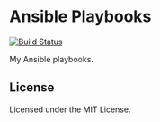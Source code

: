 # Ansible Playbooks

[![Build Status][1]][2]

[1]: https://travis-ci.org/sestrella/ansible-playbooks.svg?branch=master
[2]: https://travis-ci.org/sestrella/ansible-playbooks

My Ansible playbooks.

## License

Licensed under the MIT License.
